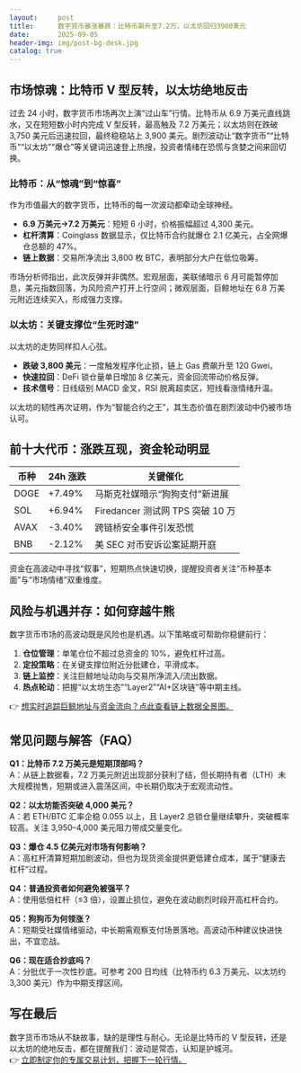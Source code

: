 ```yaml
---
layout:     post
title:      数字货币暴涨暴跌：比特币飙升至7.2万，以太坊回归3900美元
date:       2025-09-05
header-img: img/post-bg-desk.jpg
catalog: true
---
```


## 市场惊魂：比特币 V 型反转，以太坊绝地反击  
过去 24 小时，数字货币市场再次上演“过山车”行情。比特币从 6.9 万美元直线跳水，又在短短数小时内完成 V 型反转，最高触及 7.2 万美元；以太坊则在跌破 3,750 美元后迅速拉回，最终稳稳站上 3,900 美元。剧烈波动让“数字货币”“比特币”“以太坊”“爆仓”等关键词迅速登上热搜，投资者情绪在恐慌与贪婪之间来回切换。

### 比特币：从“惊魂”到“惊喜”  
作为市值最大的数字货币，比特币的每一次波动都牵动全球神经。  
- **6.9 万美元→7.2 万美元**：短短 6 小时，价格振幅超过 4,300 美元。  
- **杠杆清算**：Coinglass 数据显示，仅比特币合约就爆仓 2.1 亿美元，占全网爆仓总额的 47%。  
- **链上数据**：交易所净流出 3,800 枚 BTC，表明部分大户在低位吸筹。  

市场分析师指出，此次反弹并非偶然。宏观层面，美联储暗示 6 月可能暂停加息，美元指数回落，为风险资产打开上行空间；微观层面，巨鲸地址在 6.8 万美元附近连续买入，形成强力支撑。

### 以太坊：关键支撑位“生死时速”  
以太坊的走势同样扣人心弦。  
- **跌破 3,800 美元**：一度触发程序化止损，链上 Gas 费飙升至 120 Gwei。  
- **快速拉回**：DeFi 锁仓量单日增加 8 亿美元，资金回流带动价格反弹。  
- **技术信号**：日线级别 MACD 金叉，RSI 脱离超卖区，短线看涨情绪升温。  

以太坊的韧性再次证明，作为“智能合约之王”，其生态价值在剧烈波动中仍被市场认可。

## 前十大代币：涨跌互现，资金轮动明显  
| 币种 | 24h 涨跌 | 关键催化 |
|---|---|---|
| DOGE | +7.49% | 马斯克社媒暗示“狗狗支付”新进展 |
| SOL | +6.94% | Firedancer 测试网 TPS 突破 10 万 |
| AVAX | -3.40% | 跨链桥安全事件引发恐慌 |
| BNB | -2.12% | 美 SEC 对币安诉讼案延期开庭 |

资金在高波动中寻找“叙事”，短期热点快速切换，提醒投资者关注“币种基本面”与“市场情绪”双重维度。

## 风险与机遇并存：如何穿越牛熊  
数字货币市场的高波动既是风险也是机遇。以下策略或可帮助你稳健前行：  
1. **仓位管理**：单笔仓位不超过总资金的 10%，避免杠杆过高。  
2. **定投策略**：在关键支撑位附近分批建仓，平滑成本。  
3. **链上监控**：关注巨鲸地址动向与交易所净流入/流出数据。  
4. **热点轮动**：把握“以太坊生态”“Layer2”“AI+区块链”等中期主线。  

👉 [想实时追踪巨鲸地址与资金流向？点此查看链上数据全景图。](https://okxdog.com/)

## 常见问题与解答（FAQ）

**Q1：比特币 7.2 万美元是短期顶部吗？**  
A：从链上数据看，7.2 万美元附近出现部分获利了结，但长期持有者（LTH）未大规模抛售，短期或进入震荡区间，中长期仍取决于宏观流动性。

**Q2：以太坊能否突破 4,000 美元？**  
A：若 ETH/BTC 汇率企稳 0.055 以上，且 Layer2 总锁仓量继续攀升，突破概率较高。关注 3,950–4,000 美元阻力带成交量变化。

**Q3：爆仓 4.5 亿美元对市场有何影响？**  
A：高杠杆清算短期加剧波动，但也为现货资金提供更低建仓成本，属于“健康去杠杆”过程。

**Q4：普通投资者如何避免被强平？**  
A：使用低倍杠杆（≤3 倍），设置止损位，避免在波动剧烈时段开高杠杆合约。

**Q5：狗狗币为何领涨？**  
A：短期受社媒情绪驱动，中长期需观察支付场景落地。高波动币种建议快进快出，不宜恋战。

**Q6：现在适合抄底吗？**  
A：分批优于一次性抄底。可参考 200 日均线（比特币约 6.3 万美元、以太坊约 3,300 美元）作为中期支撑区间。

## 写在最后  
数字货币市场从不缺故事，缺的是理性与耐心。无论是比特币的 V 型反转，还是以太坊的绝地反击，都在提醒我们：波动是常态，认知是护城河。  
👉 [立即制定你的专属交易计划，把握下一轮行情。](https://okxdog.com/)
